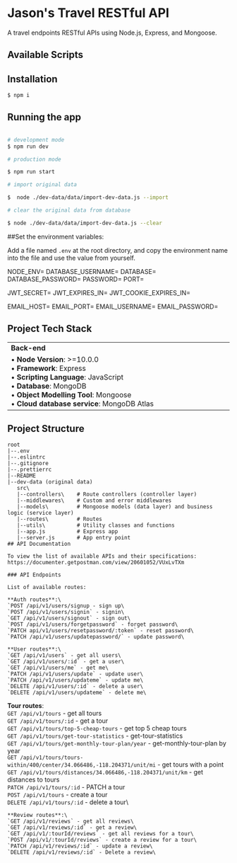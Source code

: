 # Jason's Travel RESTful API

A travel endpoints RESTful APIs using Node.js, Express, and Mongoose.

## Available Scripts

## Installation

```bash
$ npm i

```

## Running the app

```bash

# development mode
$ npm run dev

# production mode

$ npm run start

# import original data

$  node ./dev-data/data/import-dev-data.js --import

# clear the original data from database

$ node ./dev-data/data/import-dev-data.js --clear

```

##Set the environment variables:

Add a file named `.env` at the root directory, and copy the environment name into the file and use the value from yourself.

NODE_ENV=
DATABASE_USERNAME=
DATABASE=
DATABASE_PASSWORD=
PASSWORD=
PORT=

JWT_SECRET=
JWT_EXPIRES_IN=
JWT_COOKIE_EXPIRES_IN=

EMAIL_HOST=
EMAIL_PORT=
EMAIL_USERNAME=
EMAIL_PASSWORD=

## Project Tech Stack

<table align="center" border=0>
   <tr>
      <td width="500"><b>Back-end</b></td>
   </tr>
   <tr>
      <td>
         • <b>Node Version</b>: >=10.0.0<br>
         • <b>Framework</b>: Express <br>
         • <b>Scripting Language</b>: JavaScript<br>  
         • <b>Database</b>: MongoDB<br>  
         • <b>Object Modelling Tool</b>: Mongoose<br>  
         • <b>Cloud database service</b>: MongoDB Atlas<br> 
      </td>
   </tr>
</table>

## Project Structure

```
root
|--.env
|--.eslintrc
|--.gitignore
|--.prettierrc
|--README
|--dev-data (original data)
   src\
   |--controllers\    # Route controllers (controller layer)
   |--middlewares\    # Custom and error middlewares
   |--models\         # Mongoose models (data layer) and business logic (service layer)
   |--routes\         # Routes
   |--utils\          # Utility classes and functions
   |--app.js          # Express app
   |--server.js       # App entry point
## API Documentation

To view the list of available APIs and their specifications: https://documenter.getpostman.com/view/20601052/VUxLvTXm

### API Endpoints

List of available routes:

**Auth routes**:\
`POST /api/v1/users/signup - sign up\
`POST /api/v1/users/signin` - signin\
`GET /api/v1/users/signout` - sign out\
`POST /api/v1/users/forgetpassword` - forget password\
`PATCH api/v1/users/resetpassword/:token` - reset password\
`PATCH /api/v1/users/updatepassword/` - update password\

**User routes**:\
`GET /api/v1/users` - get all users\
`GET /api/v1/users/:id` - get a user\
`GET /api/v1/users/me` - get me\
`PATCH /api/v1/users/update` - update user\
`PATCH /api/v1/users/updateme` - update me\
`DELETE /api/v1/users/:id` - delete a user\
`DELETE /api/v1/users/updateme` - delete me\
```

**Tour routes**:\
`GET /api/v1/tours` - get all tours\
`GET /api/v1/tours/:id` - get a tour\
`GET /api/v1/tours/top-5-cheap-tours` - get top 5 cheap tours\
`GET /api/v1/tours/get-tour-statistics` - get-tour-statistics\
`GET /api/v1/tours/get-monthly-tour-plan/year` - get-monthly-tour-plan by year\
`GET /api/v1/tours/tours-within/400/center/34.066486,-118.204371/unit/mi` - get tours with a point\
`GET /api/v1/tours/distances/34.066486,-118.204371/unit/km` - get distances to tours\
`PATCH /api/v1/tours/:id` - PATCH a tour\
`POST /api/v1/tours` - create a tour\
`DELETE /api/v1/tours/:id` - delete a tour\

```
**Review routes**:\
`GET /api/v1/reviews` - get all reviews\
`GET /api/v1/reviews/:id` - get a review\
`GET /api/v1/:tourId/reviews` - get all reviews for a tour\
`POST /api/v1/:tourId/reviews` - create a review for a tour\
`PATCH /api/v1/reviews/:id` - update a review\
`DELETE /api/v1/reviews/:id` - Delete a review\
```
